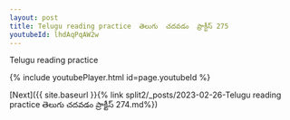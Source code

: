 ```yaml
---
layout: post
title: Telugu reading practice  తెలుగు  చదవడం  ప్రాక్టీస్ 275
youtubeId: lhdAqPqAW2w
---
```

 
 
Telugu reading practice
 
 
 
 
 


{% include youtubePlayer.html id=page.youtubeId %}
 
[Next]({{ site.baseurl }}{% link  split2/_posts/2023-02-26-Telugu reading practice  తెలుగు  చదవడం  ప్రాక్టీస్ 274.md%})
 
